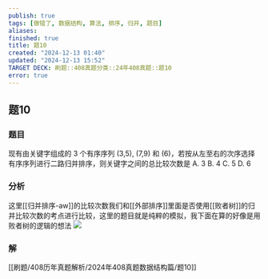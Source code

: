 ```yaml
---
publish: true
tags: [做错了, 数据结构, 算法, 排序, 归并, 题目]
aliases: 
finished: true
title: 题10
created: "2024-12-13 01:40"
updated: "2024-12-13 15:52"
TARGET DECK: 刷题::408真题分类::24年408真题::题10
error: true
---
```

## 题10
### 题目
现有由关键字组成的 3 个有序序列 (3,5), (7,9) 和 (6)，若按从左至右的次序选择有序序列进行二路归并排序，则关键字之间的总比较次数是
A. 3
B. 4
C. 5
D. 6
### 分析
这里[[归并排序-aw]]的比较次数我们和[[外部排序]]里面是否使用[[败者树]]的归并比较次数的考点进行比较，这里的题目就是纯粹的模拟，我下面在算的好像是用败者树的逻辑的想法
![](https://img.hwenyi.tech/202412131924254.webp)

### 解
[[刷题/408历年真题解析/2024年408真题数据结构篇/题10]]
